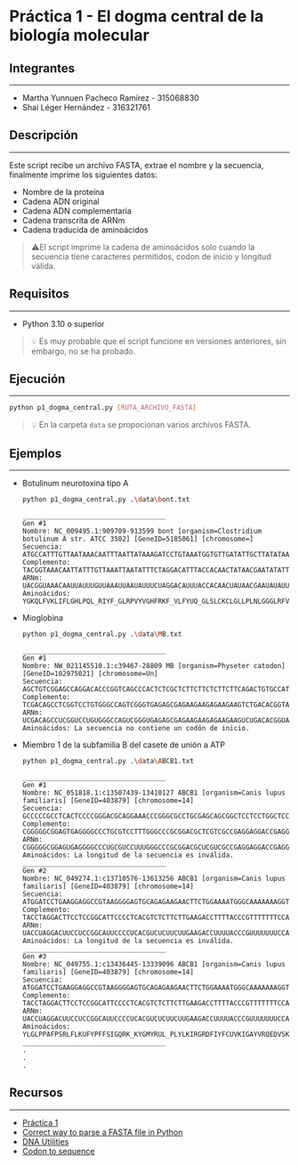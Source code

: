 # Práctica 1 - El dogma central de la biología molecular

## Integrantes
***

- Martha Yunnuen Pacheco Ramírez - 315068830
- Shai Léger Hernández - 316321761

## Descripción
***
Este script recibe un archivo FASTA, extrae el nombre y la secuencia, finalmente imprime los siguientes datos:

- Nombre de la proteína
- Cadena ADN original
- Cadena ADN complementaria
- Cadena transcrita de ARNm 
- Cadena traducida de aminoácidos

> ⚠️El script imprime la cadena de aminoácidos solo cuando la secuencia tiene caracteres permitidos, codon de inicio y longitud válida.

## Requisitos
***

- Python 3.10 o superior
> 💡 Es muy probable que el script funcione en versiones anteriores, sin embargo, no se ha probado.

## Ejecución
***

```bash
python p1_dogma_central.py [RUTA_ARCHIVO_FASTA]
```
> 💡 En la carpeta `data` se propocionan varios archivos FASTA.

## Ejemplos
***

- Botulinum neurotoxina tipo A 
    ```bash
    python p1_dogma_central.py .\data\bont.txt
    ```

    ```
    ____________________________________
    Gen #1
    Nombre: NC_009495.1:909709-913599 bont [organism=Clostridium botulinum A str. ATCC 3502] [GeneID=5185061] [chromosome=]
    Secuencia: ATGCCATTTGTTAATAAACAATTTAATTATAAAGATCCTGTAAATGGTGTTGATATTGCTTATATAAAAATTCCAAATGCAGGACAAATGCAACCAGTAAAAGCTTTT...
    Complemento: TACGGTAAACAATTATTTGTTAAATTAATATTTCTAGGACATTTACCACAACTATAACGAATATATTTTTAAGGTTTACGTCCTGTTTACGTTGGTCATTTTCGAA...
    ARNm: UACGGUAAACAAUUAUUUGUUAAAUUAAUAUUUCUAGGACAUUUACCACAACUAUAACGAAUAUAUUUUUAAGGUUUACGUCCUGUUUACGUUGGUCAUUUUCGAAAAUUUUA...
    Aminoácidos: YGKQLFVKLIFLGHLPQL_RIYF_GLRPVYVGHFRKF_VLFYUQ_GLSLCKCLGLLPLNLGGGLRFVQGQSIILSCINSCLLLFLLINFPQCFNKLS_IS_LEPSY...
    ```

- Mioglobina
    ```bash
    python p1_dogma_central.py .\data\MB.txt
    ```

    ```
    ____________________________________
    Gen #1
    Nombre: NW_021145510.1:c39467-28809 MB [organism=Physeter catodon] [GeneID=102975021] [chromosome=Un]
    Secuencia: AGCTGTCGGAGCCAGGACACCCGGTCAGCCCACTCTCGCTCTTCTTCTCTTCTTCAGACTGTGCCATGGTGCTCAGCGAGGGAGAATGGC...
    Complemento: TCGACAGCCTCGGTCCTGTGGGCCAGTCGGGTGAGAGCGAGAAGAAGAGAAGAAGTCTGACACGGTACCACGAGTCGCTCCCTCTTAC...
    ARNm: UCGACAGCCUCGGUCCUGUGGGCCAGUCGGGUGAGAGCGAGAAGAAGAGAAGAAGUCUGACACGGUACCACGAGUCGCUCCCUCUUACCGUCAAC...
    Aminoácidos: La secuencia no contiene un codón de inicio.
    ```
  
- Miembro 1 de la subfamilia B del casete de unión a ATP
    ```bash
    python p1_dogma_central.py .\data\ABCB1.txt
    ```

    ```
    ____________________________________
    Gen #1
    Nombre: NC_051818.1:c13507439-13410127 ABCB1 [organism=Canis lupus familiaris] [GeneID=403879] [chromosome=14]
    Secuencia: GCCCCCGCCTCACTCCCCGGGACGCAGGAAACCCGGGCGCCTGCGAGCAGCGGCTCCTCCTGGCTCCAAGGAGCCCAGGCCGTTGTTCGTGCCCTCCGG...
    Complemento: CGGGGGCGGAGTGAGGGGCCCTGCGTCCTTTGGGCCCGCGGACGCTCGTCGCCGAGGAGGACCGAGGTTCCTCGGGTCCGGCAACAAGCACGGGAGG...
    ARNm: CGGGGGCGGAGUGAGGGGCCCUGCGUCCUUUGGGCCCGCGGACGCUCGUCGCCGAGGAGGACCGAGGUUCCUCGGGUCCGGCAACAAGCACGGGAGGCCCAGAA...
    Aminoácidos: La longitud de la secuencia es inválida.
    ____________________________________
    Gen #2
    Nombre: NC_049274.1:c13710576-13613256 ABCB1 [organism=Canis lupus familiaris] [GeneID=403879] [chromosome=14]
    Secuencia: ATGGATCCTGAAGGAGGCCGTAAGGGGAGTGCAGAGAAGAACTTCTGGAAAATGGGCAAAAAAAGGTAGCCAGTTTCTTTCACTTTCATACCTTACATG...
    Complemento: TACCTAGGACTTCCTCCGGCATTCCCCTCACGTCTCTTCTTGAAGACCTTTTACCCGTTTTTTTCCATCGGTCAAAGAAAGTGAAAGTATGGAATGT...
    ARNm: UACCUAGGACUUCCUCCGGCAUUCCCCUCACGUCUCUUCUUGAAGACCUUUUACCCGUUUUUUUCCAUCGGUCAAAGAAAGUGAAAGUAUGGAAUGUACCGAAC...
    Aminoácidos: La longitud de la secuencia es inválida.
    ____________________________________
    Gen #3
    Nombre: NC_049755.1:c13436445-13339096 ABCB1 [organism=Canis lupus familiaris] [GeneID=403879] [chromosome=14]
    Secuencia: ATGGATCCTGAAGGAGGCCGTAAGGGGAGTGCAGAGAAGAACTTCTGGAAAATGGGCAAAAAAAGGTAGCCAGTTTCTTTCACTTTCATACCTTACATG...
    Complemento: TACCTAGGACTTCCTCCGGCATTCCCCTCACGTCTCTTCTTGAAGACCTTTTACCCGTTTTTTTCCATCGGTCAAAGAAAGTGAAAGTATGGAATGT...
    ARNm: UACCUAGGACUUCCUCCGGCAUUCCCCUCACGUCUCUUCUUGAAGACCUUUUACCCGUUUUUUUCCAUCGGUCAAAGAAAGUGAAAGUAUGGAAUGUACCGAAC...
    Aminoácidos: YLGLPPAFPSRLFLKUFYPFFSIGQRK_KYGMYRUL_PLYLKIRGRDFIYFCUVKIGAYVRQEDVSK_PUQLLSQM_KGAGPEARRRSRKDGGRAGH...
    ____________________________________
    .
    .
    .
    ```

## Recursos
***

- [Práctica 1](https://nayeli-luis.github.io/GC-2023.1/#pr%C3%A1ctica-1--el-dogma-central-de-la-biolog%C3%ADa-molecular)
- [Correct way to parse a FASTA file in Python](https://www.biostars.org/p/710/)
- [DNA Utilities](https://arep.med.harvard.edu/labgc/adnan/projects/Utilities/revcomp.html)
- [Codon to sequence](https://www.macromoltek.com/utilities/codon2sequence/)